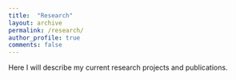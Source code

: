 ```yaml
---
title:  "Research"
layout: archive
permalink: /research/
author_profile: true
comments: false
---
```


Here I will describe my current research projects and publications.

